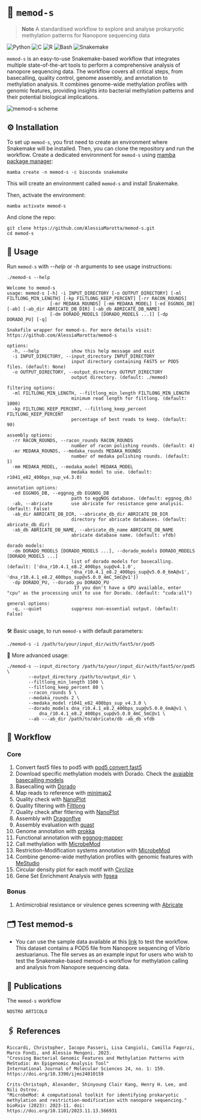 # 🧬 `memod-s`

> **Note**
> A standardised workflow to explore and analyse prokaryotic methylation patterns for Nanopore sequencing data

![Python](https://img.shields.io/badge/python-3670A0?style=for-the-badge&logo=python&logoColor=ffdd54) ![C](https://img.shields.io/badge/c-%2300599C.svg?style=for-the-badge&logo=c&logoColor=white) ![R](https://img.shields.io/badge/r-%23276DC3.svg?style=for-the-badge&logo=r&logoColor=white) ![Bash](https://img.shields.io/badge/bash-%234EAA25.svg?style=for-the-badge&logo=gnu-bash&logoColor=white) ![Snakemake](https://img.shields.io/badge/Snakemake-svg?style=for-the-badge&logo=c&logoColor=white) 



`memod-s` is an easy-to-use Snakemake-based workflow that integrates multiple state-of-the-art tools to perform a comprehensive analysis of nanopore sequencing data.
The workflow covers all critical steps, from basecalling, quality control, genome assembly, and annotation to methylation analysis.
It combines genome-wide methylation profiles with genomic features, providing insights into bacterial methylation patterns and their potential biological implications.

![memod-s scheme](https://github.com/user-attachments/assets/49da3727-1f49-4349-bdf2-d44dfde4aba4)

## ⚙️ Installation

To set up `memod-s`, you first need to create an environment where Snakemake will be installed. Then, you can clone the repository and run the workflow. 
Create a dedicated environment for `memod-s` using [mamba package manager](https://github.com/mamba-org/mamba):

```
mamba create -n memod-s -c bioconda snakemake
```

This will create an environment called `memod-s` and install Snakemake.

Then, activate the environment:
```
mamba activate memod-s
```
And clone the repo:

```
git clone https://github.com/AlessiaMarotta/memod-s.git
cd memod-s
```
## 🔧 Usage

Run `memod-s` with *--help* or *-h* arguments to see usage instructions:

```
./memod-s --help
```
```
Welcome to memod-s
usage: memod-s [-h] -i INPUT_DIRECTORY [-o OUTPUT_DIRECTORY] [-ml FILTLONG_MIN_LENGTH] [-kp FILTLONG_KEEP_PERCENT] [-rr RACON_ROUNDS]
                [-mr MEDAKA_ROUNDS] [-mm MEDAKA_MODEL] [-ed EGGNOG_DB] [-ab] [-ab_dir ABRICATE_DB_DIR] [-ab_db ABRICATE_DB_NAME]
                [-dm DORADO_MODELS [DORADO_MODELS ...]] [-dp DORADO_PU] [-q]

Snakefile wrapper for memod-s. For more details visit: https://github.com/AlessiaMarotta/memod-s

options:
  -h, --help            show this help message and exit
  -i INPUT_DIRECTORY, --input_directory INPUT_DIRECTORY
                        input directory containing FAST5 or POD5 files. (default: None)
  -o OUTPUT_DIRECTORY, --output_directory OUTPUT_DIRECTORY
                        output directory. (default: ./memod)

filtering options:
  -ml FILTLONG_MIN_LENGTH, --filtlong_min_length FILTLONG_MIN_LENGTH
                        minimum read length for filtlong. (default: 1000)
  -kp FILTLONG_KEEP_PERCENT, --filtlong_keep_percent FILTLONG_KEEP_PERCENT
                        percentage of best reads to keep. (default: 90)

assembly options:
  -rr RACON_ROUNDS, --racon_rounds RACON_ROUNDS
                        number of racon polishing rounds. (default: 4)
  -mr MEDAKA_ROUNDS, --medaka_rounds MEDAKA_ROUNDS
                        number of medaka polishing rounds. (default: 1)
  -mm MEDAKA_MODEL, --medaka_model MEDAKA_MODEL
                        medaka model to use. (default: r1041_e82_400bps_sup_v4.3.0)

annotation options:
  -ed EGGNOG_DB, --eggnog_db EGGNOG_DB
                        path to eggNOG database. (default: eggnog_db)
  -ab, --abricate       use abricate for resistance gene analysis. (default: False)
  -ab_dir ABRICATE_DB_DIR, --abricate_db_dir ABRICATE_DB_DIR
                        directory for abricate databases. (default: abricate_db_dir)
  -ab_db ABRICATE_DB_NAME, --abricate_db_name ABRICATE_DB_NAME
                        abricate database name. (default: vfdb)

dorado models:
  -dm DORADO_MODELS [DORADO_MODELS ...], --dorado_models DORADO_MODELS [DORADO_MODELS ...]
                        list of dorado models for basecalling. (default: ['dna_r10.4.1_e8.2_400bps_sup@v4.1.0',
                        'dna_r10.4.1_e8.2_400bps_sup@v5.0.0_6mA@v1', 'dna_r10.4.1_e8.2_400bps_sup@v5.0.0_4mC_5mC@v1'])
  -dp DORADO_PU, --dorado_pu DORADO_PU
                         If you don't have a GPU available, enter "cpu" as the processing unit to use for Dorado. (default: "cuda:all")

general options:
  -q, --quiet           suppress non-essential output. (default: False)


```
🛠 Basic usage, to run `memod-s` with default parameters:

```
./memod-s -i /path/to/your/input_dir/with/fast5/or/pod5
```
🔬 More advanced usage:

```
./memod-s --input_directory /path/to/your/input_dir/with/fast5/or/pod5 \
        --output_directory /path/to/output_dir \
        --filtlong_min_length 1500 \
        --filtlong_keep_percent 80 \
        --racon_rounds 5 \
        --medaka_rounds 2 \
        --medaka_model r1041_e82_400bps_sup_v4.3.0 \
        --dorado_models dna_r10.4.1_e8.2_400bps_sup@v5.0.0_6mA@v1 \
            dna_r10.4.1_e8.2_400bps_sup@v5.0.0_4mC_5mC@v1 \
        --ab ---ab_dir /path/to/abricate/db -ab_db vfdb
```

## 🐍 Workflow

### Core

1. Convert fast5 files to pod5 with [pod5 convert fast5](https://pod5-file-format.readthedocs.io/en/latest/docs/tools.html#pod5-convert-fast5)
2. Download specific methylation models with Dorado. Check the [avaiable basecalling models](https://github.com/nanoporetech/dorado?tab=readme-ov-file#available-basecalling-models)
3. Basecalling with [Dorado](https://github.com/nanoporetech/dorado)
4. Map reads to reference with [minimap2](https://github.com/lh3/minimap2)
5. Quality check with [NanoPlot](https://github.com/wdecoster/NanoPlot)
6. Quality filtering with [Filtlong](https://github.com/rrwick/Filtlong)
7. Quality check after fitlering with [NanoPlot](https://github.com/wdecoster/NanoPlot)
8. Assembly with [Dragonflye](https://github.com/rpetit3/dragonflye)
9. Assembly evaluation with [quast](https://github.com/ablab/quast)
10. Genome annotation with [prokka](https://github.com/tseemann/prokka)
11. Functional annotation with [eggnog-mapper](https://github.com/eggnogdb/eggnog-mapper)
12. Call methylation with [MicrobeMod](https://github.com/cultivarium/MicrobeMod)
13. Restriction-Modification systems annotation with [MicrobeMod](https://github.com/cultivarium/MicrobeMod)
14. Combine genome-wide methylation profiles with genomic features with [MeStudio](https://github.com/combogenomics/MeStudio) 
15. Circular density plot for each motif with [Circlize](https://github.com/jokergoo/circlize)
16. Gene Set Enrichment Analysis with [fgsea](https://github.com/alserglab/fgsea)

### Bonus

1.  Antimicrobial resistance or virulence genes screening with [Abricate](https://github.com/tseemann/abricate)

## 🗂️ Test memod-s

* You can use the sample data available at this [link](https://zenodo.org/records/15586873?token=eyJhbGciOiJIUzUxMiJ9.eyJpZCI6ImM0NmU4YmVmLTQyYmUtNGQwZC1iOTAxLWI5MDA4NGYyYTc1ZCIsImRhdGEiOnt9LCJyYW5kb20iOiJiOGE0YTM3ZTg3NzU3ZjhhZTI1ZGEzMTZiM2Q3NDk4OSJ9.JOW0TFS_n7Imwjdel5Iffidzh6-a_FdT49jOQxdiUDuSvv0Sq9FcC1nTCSk69nAb1JTWwjpPl8Dup6vINTB8OQ) to test the workflow. This dataset contains a POD5 file from Nanopore sequencing of Vibrio aestuarianus. The file serves as an example input for users who wish to test the Snakemake-based memod-s workflow for methylation calling and analysis from Nanopore sequencing data.


## 📄 Publications

The `memod-s` workflow 

```
NOSTRO ARTICOLO
```
## 🖇️ References
```
Riccardi, Christopher, Iacopo Passeri, Lisa Cangioli, Camilla Fagorzi, Marco Fondi, and Alessio Mengoni. 2023.
"Crossing Bacterial Genomic Features and Methylation Patterns with MeStudio: An Epigenomic Analysis Tool"
International Journal of Molecular Sciences 24, no. 1: 159.
https://doi.org/10.3390/ijms24010159

Crits-Christoph, Alexander, Shinyoung Clair Kang, Henry H. Lee, and Nili Ostrov.
"MicrobeMod: A computational toolkit for identifying prokaryotic methylation and restriction-modification with nanopore sequencing."
bioRxiv (2023): 2023-11. doi: https://doi.org/10.1101/2023.11.13.566931
```
